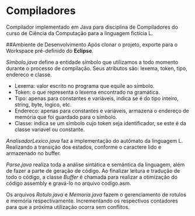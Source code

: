 # Compiladores
Compilador implementado em Java para disciplina de Compiladores do curso de Ciência da Computação para a linguagem fictícia L.

##Ambiente de Desenvolvimento
Após clonar o projeto, exporte para o Workspace pré-definido do **Eclipse**.

*Simbolo.java* define a entidade símbolo que utilizamos a todo momento durante o processo de compilação.
Seus atributos são: lexema, token, tipo, endereco e classe.

* Lexema: valor escrito no programa que equile ao símbolo.
* Token: o que representa o lexema encontrado na gramática.
* Tipo: apenas para constantes e variáveis, indica se é do tipo inteiro, string, byte, logico, etc.
* Endereco: apenas para constantes e variáveis, armazena o endereço de memória que foi guardado para o símbolo.
* Classe: indica se um símbolo cujo token seja identificador, se este é da classe variavel ou constante.

*AnalisadorLexico.java* faz a implementação do autômato da linguagem L. Realizando a transição dos estados, conforme o caractere lido e armazenado no buffer.

*Parse.java* realiza toda a análise sintática e semântica da linguagem, além de fazer a parte de geração de código. Ao finalizar leitura e tradução de todo o código, a classe *Buffer* é chamada para realizar a otimização do código assembly e gravá-lo no arquivo codigo.asm.

Os arquivos *Rotulo.java* e *Memoria.java* fazem o gerenciamento de rotulos e memória respectivamente. Incrementando os respectivos contadores para que a próxima utilização ocorra sem conflitos.
